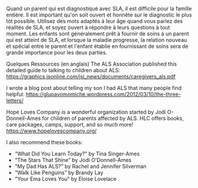 Quand un parent qui est diagnostiqué avec SLA, il est difficile pour la famille entière.
Il est important qu'on soit ouvert et honnête sur le diagnostic le plus tôt possible.
Utilisez des mots adaptés à leur âge quand vous parlez des réalités de SLA, et soyez 
ouvert à répondre à leurs questions à tout moment. Les enfants sont généralement prêt à 
fournir de soins à un parent qui est atteint de SLA, et lorsque la maladie progresse, 
la relation nouveau et spécial entre le parent et l'enfant établie en fournissant
de soins sera de grande importance pour les deux parties.

Quelques Ressources (en anglais)
The ALS Association published this detailed guide to talking to children about ALS:
https://graphics.jsonline.com/jsi_news/documents/caregivers_als.pdf

I wrote a blog post about telling my son I had ALS that many people find helpful:
https://glupavomomiche.wordpress.com/2012/03/10/the-three-letters/

Hope Loves Company is a wonderful organization started by
Jodi O-Donnell-Ames for children of parents affected by ALS. HLC
offers books, care packages, camps, support, and so much more!
https://www.hopelovescompany.org/

I also recommend these books:
* “What Did You Learn Today?” by Tina Singer-Ames
* “The Stars That Shine” by Jodi O'Donnell-Ames
* “My Dad Has ALS?” by Rachel and Jennifer Silverman
* “Walk Like Penguins” by Brandy Lay
* "Your Ema Loves You" by Eloise Lovelace

